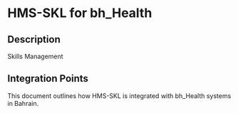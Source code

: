 # HMS-SKL for bh_Health

## Description

Skills Management

## Integration Points

This document outlines how HMS-SKL is integrated with bh_Health systems in Bahrain.
